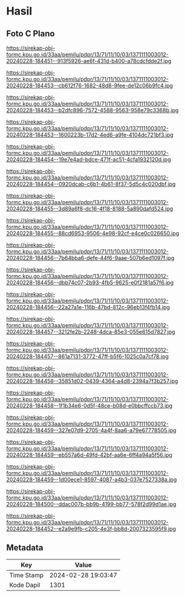 # Hasil

## Foto C Plano

https://sirekap-obj-formc.kpu.go.id/33aa/pemilu/pdpr/13/71/11/10/03/1371111003012-20240228-184451--913f5926-ae6f-431d-b400-a78cdcfdde2f.jpg

https://sirekap-obj-formc.kpu.go.id/33aa/pemilu/pdpr/13/71/11/10/03/1371111003012-20240228-184453--cb612f76-1682-48d8-9fee-de12c06b9fc4.jpg

https://sirekap-obj-formc.kpu.go.id/33aa/pemilu/pdpr/13/71/11/10/03/1371111003012-20240228-184453--b2dfc896-7572-4588-9563-958e79c3368b.jpg

https://sirekap-obj-formc.kpu.go.id/33aa/pemilu/pdpr/13/71/11/10/03/1371111003012-20240228-184453--1600223b-17d2-4ed6-a9fe-4104dc721bf3.jpg

https://sirekap-obj-formc.kpu.go.id/33aa/pemilu/pdpr/13/71/11/10/03/1371111003012-20240228-184454--19e7e4ad-bdce-471f-ac51-4cfa1932120d.jpg

https://sirekap-obj-formc.kpu.go.id/33aa/pemilu/pdpr/13/71/11/10/03/1371111003012-20240228-184454--0920dcab-c6b1-4b61-8f37-5d5c4c020dbf.jpg

https://sirekap-obj-formc.kpu.go.id/33aa/pemilu/pdpr/13/71/11/10/03/1371111003012-20240228-184455--3d89a6f8-dc16-4f18-8188-5a890dafd524.jpg

https://sirekap-obj-formc.kpu.go.id/33aa/pemilu/pdpr/13/71/11/10/03/1371111003012-20240228-184455--88cd6953-9506-4e98-92cf-e4ce0c026650.jpg

https://sirekap-obj-formc.kpu.go.id/33aa/pemilu/pdpr/13/71/11/10/03/1371111003012-20240228-184456--7b64bba6-defe-44f6-9aae-507b6ed1097f.jpg

https://sirekap-obj-formc.kpu.go.id/33aa/pemilu/pdpr/13/71/11/10/03/1371111003012-20240228-184456--dbb74c07-2b93-4fb5-9625-e0f2181a57f6.jpg

https://sirekap-obj-formc.kpu.go.id/33aa/pemilu/pdpr/13/71/11/10/03/1371111003012-20240228-184456--22a27a1e-116b-47bd-812c-96eb13f4fb14.jpg

https://sirekap-obj-formc.kpu.go.id/33aa/pemilu/pdpr/13/71/11/10/03/1371111003012-20240228-184457--3212fe2b-2248-4dca-85e3-055e615d7827.jpg

https://sirekap-obj-formc.kpu.go.id/33aa/pemilu/pdpr/13/71/11/10/03/1371111003012-20240228-184457--861a7131-3772-47ff-b5f6-1025c0a7cf78.jpg

https://sirekap-obj-formc.kpu.go.id/33aa/pemilu/pdpr/13/71/11/10/03/1371111003012-20240228-184458--35851d02-0439-4364-a4d8-2394a7f3b257.jpg

https://sirekap-obj-formc.kpu.go.id/33aa/pemilu/pdpr/13/71/11/10/03/1371111003012-20240228-184458--1f1b34e6-0d5f-48ce-b08d-e0bbcffccb73.jpg

https://sirekap-obj-formc.kpu.go.id/33aa/pemilu/pdpr/13/71/11/10/03/1371111003012-20240228-184459--327e07d9-2705-4a4f-8aa6-a79e67778505.jpg

https://sirekap-obj-formc.kpu.go.id/33aa/pemilu/pdpr/13/71/11/10/03/1371111003012-20240228-184459--eb557a6d-49fd-42bf-aa6e-6ff4a94a5f56.jpg

https://sirekap-obj-formc.kpu.go.id/33aa/pemilu/pdpr/13/71/11/10/03/1371111003012-20240228-184459--1d00ece1-8597-4087-a4b3-037e7527338a.jpg

https://sirekap-obj-formc.kpu.go.id/33aa/pemilu/pdpr/13/71/11/10/03/1371111003012-20240228-184500--ddac007b-bb9b-4199-bb77-578f2d99d1ae.jpg

https://sirekap-obj-formc.kpu.go.id/33aa/pemilu/pdpr/13/71/11/10/03/1371111003012-20240228-184452--e2a9e9fb-c205-4e3f-bb8d-2007323595f9.jpg


## Metadata

| Key        | Value               |
| ---------- | ------------------- |
| Time Stamp | 2024-02-28 19:03:47 |
| Kode Dapil | 1301                |



